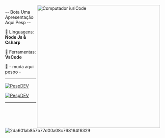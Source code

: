 <img src="https://raw.githubusercontent.com/MicaelliMedeiros/micaellimedeiros/master/image/computer-illustration.png" min-width="400px" max-width="400px" width="400px" align="right" alt="Computador iuriCode">

<p align="left"> 
  -- Bota Uma Apresentação Aqui Pesp --
</p>

<p align="left">
  🦄 Linguagens: <strong>Node Js & Csharp</strong>
</p>

<p align="left">
  💼 Ferramentas: <strong>VsCode</strong>
</p>

<p align="left">
  💌 - muda aqui pespo -
</p>

----

[![PespDEV](https://github-readme-stats.vercel.app/api?username=PespDEV&theme=dracula)](https://github.com/PespDEV)

[![PespDEV](https://github-readme-stats.vercel.app/api/top-langs/?username=PespDEV&hide=html&layout=compact&theme=dracula)](https://github.com/PespDEV)

----

![2da601ab857b77d00a08c768164f6329](https://i.pinimg.com/564x/2d/a6/01/2da601ab857b77d00a08c768164f6329.jpg)
